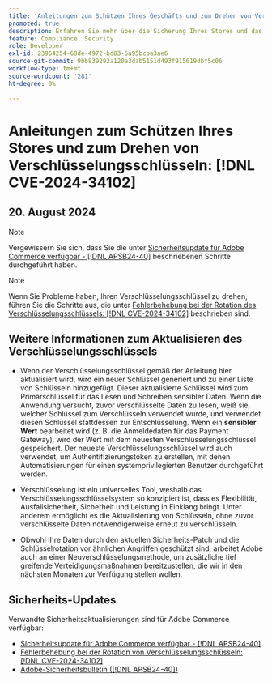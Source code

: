 ```yaml
---
title: 'Anleitungen zum Schützen Ihres Geschäfts und zum Drehen von Verschlüsselungsschlüsseln: [!DNL CVE-2024-34102]'
promoted: true
description: Erfahren Sie mehr über die Sicherung Ihres Stores und das Drehen von Verschlüsselungsschlüsseln zu [!DNL CVE-2024-34102].
feature: Compliance, Security
role: Developer
exl-id: 23964254-68de-4972-bd83-6a95bcba3ae6
source-git-commit: 9bb839292a120a3dab5151d493f915619dbf5c06
workflow-type: tm+mt
source-wordcount: '281'
ht-degree: 0%

---
```


# Anleitungen zum Schützen Ihres Stores und zum Drehen von Verschlüsselungsschlüsseln: [!DNL CVE-2024-34102]

## 20. August 2024

>[!NOTE]
>
>Vergewissern Sie sich, dass Sie die unter [Sicherheitsupdate für Adobe Commerce verfügbar - [!DNL APSB24-40]](https://experienceleague.adobe.com/de/docs/commerce-knowledge-base/kb/troubleshooting/known-issues-patches-attached/security-update-available-for-adobe-commerce-apsb24-40-revised-to-include-isolated-patch-for-cve-2024-34102) beschriebenen Schritte durchgeführt haben.

>[!NOTE]
>
>Wenn Sie Probleme haben, Ihren Verschlüsselungsschlüssel zu drehen, führen Sie die Schritte aus, die unter [Fehlerbehebung bei der Rotation des Verschlüsselungsschlüssels: [!DNL CVE-2024-34102]](https://experienceleague.adobe.com/de/docs/commerce-knowledge-base/kb/troubleshooting/known-issues-patches-attached/troubleshooting-encryption-key-rotation-cve-2024-34102) beschrieben sind.

## Weitere Informationen zum Aktualisieren des Verschlüsselungsschlüssels

* Wenn der Verschlüsselungsschlüssel gemäß der Anleitung hier aktualisiert wird, wird ein neuer Schlüssel generiert und zu einer Liste von Schlüsseln hinzugefügt. Dieser aktualisierte Schlüssel wird zum Primärschlüssel für das Lesen und Schreiben sensibler Daten. Wenn die Anwendung versucht, zuvor verschlüsselte Daten zu lesen, weiß sie, welcher Schlüssel zum Verschlüsseln verwendet wurde, und verwendet diesen Schlüssel stattdessen zur Entschlüsselung. Wenn ein **sensibler Wert** bearbeitet wird (z. B. die Anmeldedaten für das Payment Gateway), wird der Wert mit dem neuesten Verschlüsselungsschlüssel gespeichert. Der neueste Verschlüsselungsschlüssel wird auch verwendet, um Authentifizierungstoken zu erstellen, mit denen Automatisierungen für einen systemprivilegierten Benutzer durchgeführt werden.

* Verschlüsselung ist ein universelles Tool, weshalb das Verschlüsselungsschlüsselsystem so konzipiert ist, dass es Flexibilität, Ausfallsicherheit, Sicherheit und Leistung in Einklang bringt. Unter anderem ermöglicht es die Aktualisierung von Schlüsseln, ohne zuvor verschlüsselte Daten notwendigerweise erneut zu verschlüsseln.

* Obwohl Ihre Daten durch den aktuellen Sicherheits-Patch und die Schlüsselrotation vor ähnlichen Angriffen geschützt sind, arbeitet Adobe auch an einer Neuverschlüsselungsmethode, um zusätzliche tief greifende Verteidigungsmaßnahmen bereitzustellen, die wir in den nächsten Monaten zur Verfügung stellen wollen.

## Sicherheits-Updates

Verwandte Sicherheitsaktualisierungen sind für Adobe Commerce verfügbar:

* [Sicherheitsupdate für Adobe Commerce verfügbar - [!DNL APSB24-40]](https://experienceleague.adobe.com/de/docs/commerce-knowledge-base/kb/troubleshooting/known-issues-patches-attached/security-update-available-for-adobe-commerce-apsb24-40-revised-to-include-isolated-patch-for-cve-2024-34102)
* [Fehlerbehebung bei der Rotation von Verschlüsselungsschlüsseln: [!DNL CVE-2024-34102]](https://experienceleague.adobe.com/de/docs/commerce-knowledge-base/kb/troubleshooting/known-issues-patches-attached/troubleshooting-encryption-key-rotation-cve-2024-34102)
* [Adobe-Sicherheitsbulletin ([!DNL APSB24-40])](https://helpx.adobe.com/de/security/products/magento/apsb24-40.html)
